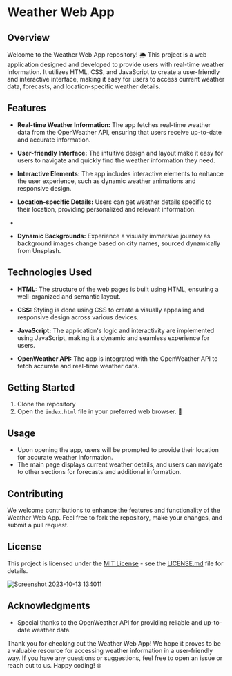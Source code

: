 # Weather Web App

## Overview

Welcome to the Weather Web App repository! 🌦️ This project is a web application designed and developed to provide users with real-time weather information. It utilizes HTML, CSS, and JavaScript to create a user-friendly and interactive interface, making it easy for users to access current weather data, forecasts, and location-specific weather details.

## Features

- **Real-time Weather Information:** The app fetches real-time weather data from the OpenWeather API, ensuring that users receive up-to-date and accurate information.

- **User-friendly Interface:** The intuitive design and layout make it easy for users to navigate and quickly find the weather information they need.

- **Interactive Elements:** The app includes interactive elements to enhance the user experience, such as dynamic weather animations and responsive design.

- **Location-specific Details:** Users can get weather details specific to their location, providing personalized and relevant information.
- 
- **Dynamic Backgrounds:** Experience a visually immersive journey as background images change based on city names, sourced dynamically from Unsplash.

## Technologies Used

- **HTML:** The structure of the web pages is built using HTML, ensuring a well-organized and semantic layout.

- **CSS:** Styling is done using CSS to create a visually appealing and responsive design across various devices.

- **JavaScript:** The application's logic and interactivity are implemented using JavaScript, making it a dynamic and seamless experience for users.

- **OpenWeather API:** The app is integrated with the OpenWeather API to fetch accurate and real-time weather data.

## Getting Started

1. Clone the repository
2. Open the `index.html` file in your preferred web browser. 🚀

## Usage

- Upon opening the app, users will be prompted to provide their location for accurate weather information.
- The main page displays current weather details, and users can navigate to other sections for forecasts and additional information.

## Contributing

We welcome contributions to enhance the features and functionality of the Weather Web App. Feel free to fork the repository, make your changes, and submit a pull request.

## License

This project is licensed under the [MIT License](LICENSE.md) - see the [LICENSE.md](LICENSE.md) file for details.


![Screenshot 2023-10-13 134011](https://github.com/SAHIL7458/Weather-Web-App-/assets/144415695/bb43b129-02ea-46a7-a808-0d71ffe57b17)


## Acknowledgments

- Special thanks to the OpenWeather API for providing reliable and up-to-date weather data.

Thank you for checking out the Weather Web App! We hope it proves to be a valuable resource for accessing weather information in a user-friendly way. If you have any questions or suggestions, feel free to open an issue or reach out to us. Happy coding! 🌐
